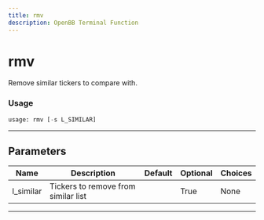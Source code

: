```yaml
---
title: rmv
description: OpenBB Terminal Function
---
```


# rmv

Remove similar tickers to compare with.

### Usage 
```python
usage: rmv [-s L_SIMILAR]
```

---
## Parameters

| Name | Description | Default | Optional | Choices |
| ---- | ----------- | ------- | -------- | ------- |
| l_similar | Tickers to remove from similar list |  | True | None |


---
